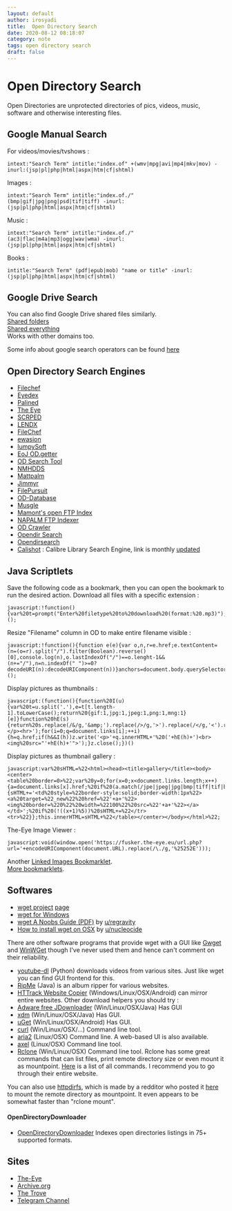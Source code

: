 ```yaml
---
layout: default
author: irosyadi
title:  Open Directory Search
date: 2020-08-12 08:18:07
category: note
tags: open directory search
draft: false
---
```


# Open Directory Search

Open Directories are unprotected directories of pics, videos, music, software and otherwise interesting files.

## Google Manual Search
For videos/movies/tvshows :
```
intext:"Search Term" intitle:"index.of" +(wmv|mpg|avi|mp4|mkv|mov) -inurl:(jsp|pl|php|html|aspx|htm|cf|shtml)
```
Images :
```
intext:"Search Term" intitle:"index.of./" (bmp|gif|jpg|png|psd|tif|tiff) -inurl:(jsp|pl|php|html|aspx|htm|cf|shtml)
```
Music :
```
intext:"Search Term" intitle:"index.of./" (ac3|flac|m4a|mp3|ogg|wav|wma) -inurl:(jsp|pl|php|html|aspx|htm|cf|shtml)
```
Books :
```
intitle:"Search Term" (pdf|epub|mob) "name or title" -inurl:(jsp|pl|php|html|aspx|htm|cf|shtml)
```

## Google Drive Search

You can also find Google Drive shared files similarly.  
[Shared folders](https://www.google.com/search?q=site%3Adrive.google.com+%2B%22drive%2Ffolders%22)  
[Shared everything](https://www.google.com/search?q=site%3Adrive.google.com)  
Works with other domains too.

Some info about google search operators can be found [here](https://web.archive.org/web/20180729112702/https://moz.com/learn/seo/search-operators)

## Open Directory Search Engines

- [Filechef](https://www.filechef.com/)
- [Eyedex](https://eyedex.org/)
- [Palined](https://palined.com/search/)
- [The Eye](https://cgs.the-eye.eu/)
- [SCRPED](https://scrped.com/)
- [LENDX](https://lendx.org/)
- [FileChef](https://www.filechef.com/)
- [ewasion](https://ewasion.github.io/opendirectory-finder/)
- [lumpySoft](https://lumpysoft.com/)
- [EoJ OD.getter](https://www.eyeofjustice.com/od/)
- [OD Search Tool](https://opendirsearch.abifog.com)
- [NMHDDS](https://doyou.needmorehdd.space)
- [Mattpalm](https://mattpalm.com/search/)
- [Jimmyr](https://www.jimmyr.com/mp3_search.php)
- [FilePursuit](https://filepursuit.com/)
- [OD-Database](https://od-db.the-eye.eu/)
- [Musgle](https://musgle.com/)
- [Mamont's open FTP Index](https://www.mmnt.net/)
- [NAPALM FTP Indexer](https://www.searchftps.net/)
- [OD Crawler](https://odcrawler.xyz/)
- [Opendir Search](https://opendirsearch.abifog.com/)
- [Opendirsearch](https://opendirsearch.abifog.com/)
- [Calishot](https://calishot-eng-1.herokuapp.com/index-eng/summary) : Calibre Library Search Engine, link is monthly [updated](https://old.reddit.com/r/opendirectories/search?q=calishot&restrict_sr=on&sort=relevance&t=all)

## Java Scriptlets

Save the following code as a bookmark, then you can open the bookmark to run the desired action.
Download all files with a specific extension :
```
javascript:!function(){var%20t=prompt("Enter%20filetype%20to%20download%20(format:%20.mp3)");if(null!==t)for(var%20e=document.querySelectorAll('[href$="'+t+'"]'),o=0;o<e.length;o++)e[o].setAttribute("download",""),e[o].click();else%20alert("No%20format")}();
```

Resize "Filename" column in OD to make entire filename visible :
```
javascript:!function(){function e(e){var o,n,r=e.href;e.textContent=(n=(o=r).split("/").filter(Boolean).reverse()[0],console.log(n),o.lastIndexOf("/")==o.lenght-1&&(n+="/"),n=n.indexOf(" ")>=0?decodeURI(n):decodeURIComponent(n))}anchors=document.body.querySelectorAll("a"),anchors=Array.from(anchors).slice(1),anchors.map(e)}();
```

Display pictures as thumbnails :
```
javascript:(function(){function%20I(u){var%20t=u.split('.'),e=t[t.length-1].toLowerCase();return%20{gif:1,jpg:1,jpeg:1,png:1,mng:1}[e]}function%20hE(s){return%20s.replace(/&/g,'&amp;').replace(/>/g,'>').replace(/</g,'<').replace(/"/g,'&quot;');}var%20q,h,i,z=open().document;z.write('<p>Images%20linked%20to%20by%20'+hE(location.href)+':</p><hr>');for(i=0;q=document.links[i];++i){h=q.href;if(h&&I(h))z.write('<p>'+q.innerHTML+'%20('+hE(h)+')<br><img%20src="'+hE(h)+'">');}z.close();})()
```

Display pictures as thumbnail gallery :
```
javascript:var%20sHTML=%22<html><head><title>gallery</title><body><center><table%20border=0>%22;var%20y=0;for(x=0;x<document.links.length;x++){a=document.links[x].href;%20if%20(a.match(/jpe|jpeg|jpg|bmp|tiff|tif|bmp|gif|png/i)){sHTML+='<td%20style=%22border-style:solid;border-width:1px%22><a%20target=%22_new%22%20href=%22'+a+'%22><img%20border=%220%22%20width=%22100%22%20src=%22'+a+'%22></a></td>';%20if%20(!((x+1)%5))%20sHTML+=%22</tr><tr>%22}};this.innerHTML=sHTML+%22</table></center></body></html>%22;
```

The-Eye Image Viewer :
```
javascript:void(window.open('https://fusker.the-eye.eu/url.php?url='+encodeURIComponent(document.URL).replace(/\./g,'%25252E')));
```

Another [Linked Images Bookmarklet](https://web.archive.org/web/20180803113222/https://fuseki.net/home/linked-images-bookmarklet.html).  
[More bookmarklets](https://www.squarefree.com/bookmarklets/).

## Softwares
- [wget project](https://www.gnu.org/software/wget/) [page](https://www.gnu.org/software/wget/)
- [wget for Windows](https://eternallybored.org/misc/wget/)
- [wget A Noobs Guide (PDF)](https://chris.partridge.tech/data/wget-noobs.pdf) by [u/regravity](https://old.reddit.com/u/regravity)
- [How to install wget on OSX](https://thomashunter.name/blog/install-wget-on-os-x-lion/) by [u/nucleocide](https://old.reddit.com/u/nucleocide)

There are other software programs that provide wget with a GUI like [Gwget](https://projects-old.gnome.org/gwget/) and [WinWGet](https://winwget.sourceforge.net/) though I've never used them and hence can't comment on their reliability.

- [youtube-dl](https://github.com/rg3/youtube-dl) (Python) downloads videos from various sites. Just like wget you can find GUI frontend for this.
- [RipMe](https://github.com/RipMeApp/ripme) (Java) is an album ripper for various websites.
- [HTTrack Website Copier](https://www.httrack.com/) (Windows/Linux/OSX/Android) can mirror entire websites.
Other download helpers you should try :
- [Adware free JDownloader](https://board.jdownloader.org/showthread.php?t=54725) (Win/Linux/OSX/Java) Has GUI
- [xdm](https://xdman.sourceforge.net/) (Win/Linux/OSX/Java) Has GUI.
- [uGet](https://ugetdm.com/) (Win/Linux/OSX/Android) Has GUI.
- [curl](https://curl.haxx.se/) (Win/Linux/OSX/...) Command line tool.
- [aria2](https://aria2.github.io/) (Linux/OSX) Command line. A web-based UI is also available.
- [axel](https://github.com/axel-download-accelerator/axel) (Linux/OSX) Command line tool.
- [Rclone](https://rclone.org/) (Win/Linux/OSX) Command line tool. Rclone has some great commands that can list files, print remote directory size or even mount it as mountpoint. [Here](https://rclone.org/commands/) is a list of all commands. I recommend you to go through their entire website.

You can also use [httpdirfs](https://github.com/fangfufu/httpdirfs/), which is made by a redditor who posted it [here](https://www.reddit.com/r/opendirectories/comments/913ojc/i_wrote_a_fuse_filesystem_that_allows_you_to/?utm_content=comments&utm_medium=user&utm_source=reddit&utm_name=frontpage) to mount the remote directory as mountpoint. It even appears to be somewhat faster than "rclone mount".

#### OpenDirectoryDownloader

- [OpenDirectoryDownloader](https://github.com/KoalaBear84/OpenDirectoryDownloader) Indexes open directories listings in 75+ supported formats.


## Sites

- [The-Eye](https://the-eye.eu/)
- [Archive.org](https://archive.org)
- [The Trove](https://thetrove.net)
- [Telegram Channel](https://t.me/r_OpenDirectories)
